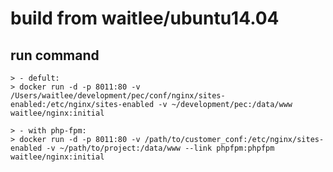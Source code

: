 # build from waitlee/ubuntu14.04

## run command
    > - defult:
    > docker run -d -p 8011:80 -v /Users/waitlee/development/pec/conf/nginx/sites-enabled:/etc/nginx/sites-enabled -v ~/development/pec:/data/www waitlee/nginx:initial

    > - with php-fpm:
    > docker run -d -p 8011:80 -v /path/to/customer_conf:/etc/nginx/sites-enabled -v ~/path/to/project:/data/www --link phpfpm:phpfpm waitlee/nginx:initial
